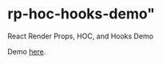 # rp-hoc-hooks-demo"

React Render Props, HOC, and Hooks Demo

Demo [here](http://www.tosp.net.au/fcc/rp-hoc-hooks/).